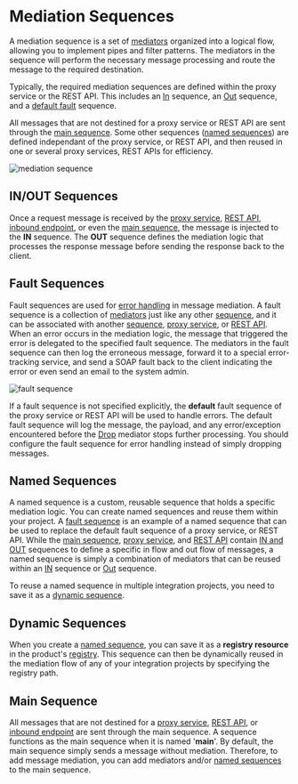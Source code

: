 # Mediation Sequences

A mediation sequence is a set of [mediators](../../../references/mediators/about-mediators) organized into a logical flow, allowing you to implement pipes and filter patterns. The mediators in the sequence will perform the necessary message processing and route the message to the required destination. 

Typically, the required mediation sequences are defined within the proxy service or the REST API. This includes an [In](#inout-sequences) sequence, an [Out](#inout-sequences) sequence, and a [default fault](#fault-sequences) sequence. 

All messages that are not destined for a proxy service or REST API are sent through the [main sequence](#main-sequence). Some other sequences ([named sequences](#named-sequences)) are defined independant of the proxy service, or REST API, and then reused in one or several proxy services, REST APIs for efficiency.

![mediation sequence](../../assets/img/concepts/sequence.png)

## IN/OUT Sequences

Once a request message is received by the [proxy service](../../../references/synapse-properties/proxy-service-properties), [REST API](../../../references/synapse-properties/rest-api-properties), [inbound endpoint](../../../references/synapse-properties/inbound-endpoints/about-inbound-endpoints), or even the [main sequence](#main-sequence), the message is injected to the **IN** sequence. The **OUT** sequence defines the mediation logic that processes the response message before sending the response back to the client.

## Fault Sequences

Fault sequences are used for [error handling](../../references/synapse-properties/endpoint-properties/#endpoint-error-handling-properties) in message mediation. A fault sequence is a collection of [mediators](#mediators) just like any other [sequence](#mediation-sequences), and it can be associated with another [sequence](#mediation-sequences), [proxy service](../../../references/synapse-properties/proxy-service-properties), or [REST API](../../../references/synapse-properties/rest-api-properties). When an error occurs in the mediation logic, the message that triggered the error is delegated to the specified fault sequence. The mediators in the fault sequence can then log the erroneous message, forward it to a special error-tracking service, and send a SOAP fault back to the client indicating the error or even send an email to the system admin.

![fault sequence](../../assets/img/concepts/fault-sequence.png)

If a fault sequence is not specified explicitly, the **default** fault sequence of the proxy service or REST API will be used to handle errors. The default fault sequence will log the message, the payload, and any error/exception encountered before the [Drop](../../../references/mediators/drop-Mediator) mediator stops further processing. You should configure the fault sequence for error handling instead of simply dropping messages.

## Named Sequences

A named sequence is a custom, reusable sequence that holds a specific mediation logic. You can create named sequences and reuse them within your project. A [fault sequence](#fault-sequences) is an example of a named sequence that can be used to replace the default fault sequence of a proxy service, or REST API. While the [main sequence](#main-sequence), [proxy service](../../../references/synapse-properties/proxy-service-properties), and [REST API](../../../references/synapse-properties/rest-api-properties) contain [IN and OUT](#inout-sequences) sequences to define a specific in flow and out flow of messages, a named sequence is simply a combination of mediators that can be reused within an [IN](#inout-sequences) sequence or [Out](#inout-sequences) sequence.

To reuse a named sequence in multiple integration projects, you need to save it as a [dynamic sequence](#dynamic-sequences).

## Dynamic Sequences

When you create a [named sequence](#named-sequences), you can save it as a **registry resource** in the product's [registry](../../../overview/key-concepts/#registry). This sequence can then be dynamically reused in the mediation flow of any of your integration projects by specifying the registry path.

## Main Sequence

All messages that are not destined for a [proxy service](../../../references/synapse-properties/proxy-service-properties), [REST API](../../../references/synapse-properties/rest-api-properties), or [inbound endpoint](../../../references/synapse-properties/inbound-endpoints/about-inbound-endpoints) are sent through the main sequence. A sequence functions as the main sequence when it is named '<b>main</b>'. By default, the main sequence simply sends a message without mediation. Therefore, to add message mediation, you can add mediators and/or [named sequences](#named-sequences) to the main sequence.

<!--

```
<sequence name="string" [onError="string"] [key="string"] [trace="enable"] [statistics="enable"]>
        mediator*
</sequence>
```
You can list the mediators right in the sequence definition (referred to
as an **in-line sequence** ) and refer to other sequences by name. For
example:

```
<sequence name="foo">
    <log/>
    <property name="test" value="test value"/>
    <sequence key="other_sequence"/>
    <send/>
</sequence>
```

This sequence specifies three mediators in-line: the [log mediator](_Log_Mediator_) , [property mediator](_Property_Mediator_) ,
and the [send mediator](_Send_Mediator_) . It also references the named
sequence "other\_sequence" and therefore uses all the mediators defined
in that sequence.

In addition to mediators and other sequences, you can configure the
following:

-   Create a dynamic sequence by referring to an entry in the registry,
    in which case the sequence will change as the registry entry
    changes.
-   Activate statistics collection by setting the statistics attribute
    to enable. In this mode the sequence will keep track of the number
    of messages processed and their processing times. For more
    information, see [Monitoring WSO2 EI Using WSO2
    Analytics](https://docs.wso2.com/pages/viewpage.action?pageId=51479177)
    .
-   Activate trace collection by setting the trace attribute to enable.
    If tracing is enabled on a sequence, all messages being processed
    through the sequence will write tracing information through each
    mediation step.
-   Use the onError attribute to define a custom error handler sequence.
    If an error occurs while executing the sequence, this error handler
    will be called. If you do not specify an error handler, the fault
    sequence will be used, as described in the next section.
-->
